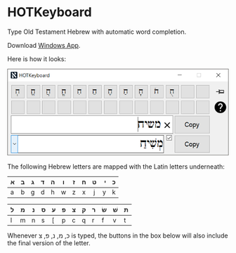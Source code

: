 # HOTKeyboard
Type Old Testament Hebrew with automatic word completion.

Download [Windows App](https://rink.hockeyapp.net/apps/131a2dc3f9da4e459069baa430feb2d1/).

Here is how it looks:

![alt tag](https://github.com/dagleich/HOTKeyboard/blob/master/HOTKeyboard.png)

The following Hebrew letters are mapped with the Latin letters underneath:

| א | ב | ג | ד | ה | ו | ז | ח | ט | י | כ
| --- |:---:|:---:|:---:|:---:|:---:|:---:|:---:|:---:| ---:| ---
| a | b | g | d | h | w | z | x | j | y | k

ל |	מ |	נ	| ס |	ע	| פ	| צ	| ק	| ר	| ‎שׂ |  שׁ | ת
--- | --- | --- | --- | --- | ---| --- | --- | --- | --- | --- | ---
l |	m | n |	s |	[ |	p |	c | q | r |	f | v | t


Whenever כ, מ, נ, פ, צ is typed, the buttons in the box below will also include the final version of the letter.

